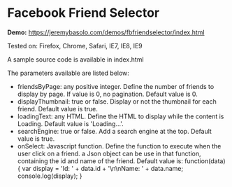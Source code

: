 # Facebook Friend Selector

**Demo:** https://jeremybasolo.com/demos/fbfriendselector/index.html

Tested on:
Firefox, Chrome, Safari, IE7, IE8, IE9


A sample source code is available in index.html


The parameters available are listed below:

- friendsByPage: any positive integer. Define the number of friends to display by page. If value is 0, no pagination. Default value is 0.
- displayThumbnail: true or false. Display or not the thumbnail for each friend. Default value is true.
- loadingText: any HTML. Define the HTML to display while the content is Loading. Default value is 'Loading...'.
- searchEngine: true or false. Add a search engine at the top. Default value is true.
- onSelect: Javascript function. Define the function to execute when the user click on a friend. a Json object can be use in that function, containing the id and name of the friend. 
Default value is:
function(data) {
  	var display = 'Id: ' + data.id + '\n\nName: ' + data.name;
	console.log(display);
}
